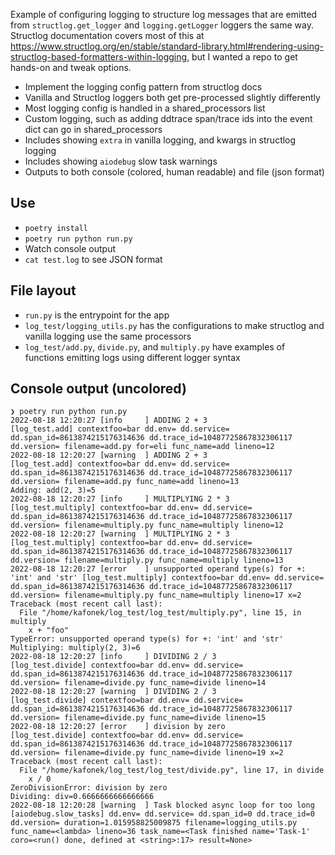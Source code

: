 Example of configuring logging to structure log messages that are emitted from `structlog.get_logger` and `logging.getLogger` loggers the same way. Structlog documentation covers most of this at https://www.structlog.org/en/stable/standard-library.html#rendering-using-structlog-based-formatters-within-logging, but I wanted a repo to get hands-on and tweak options.

 - Implement the logging config pattern from structlog docs
 - Vanilla and Structlog loggers both get pre-processed slightly differently
 - Most logging config is handled in a shared_processors list
 - Custom logging, such as adding ddtrace span/trace ids into the event dict can go in shared_processors
 - Includes showing `extra` in vanilla logging, and kwargs in structlog logging
 - Includes showing `aiodebug` slow task warnings
 - Outputs to both console (colored, human readable) and file (json format)


 ## Use

  - `poetry install`
  - `poetry run python run.py`
  - Watch console output
  - `cat test.log` to see JSON format

## File layout
 - `run.py` is the entrypoint for the app
 - `log_test/logging_utils.py` has the configurations to make structlog and vanilla logging use the same processors
 - `log_test/add.py`, `divide.py`, and `multiply.py` have examples of functions emitting logs using different logger syntax

## Console output (uncolored)

```
❯ poetry run python run.py
2022-08-18 12:20:27 [info     ] ADDING 2 + 3                   [log_test.add] contextfoo=bar dd.env= dd.service= dd.span_id=8613874215176314636 dd.trace_id=10487725867832306117 dd.version= filename=add.py for=eli func_name=add lineno=12
2022-08-18 12:20:27 [warning  ] ADDING 2 + 3                   [log_test.add] contextfoo=bar dd.env= dd.service= dd.span_id=8613874215176314636 dd.trace_id=10487725867832306117 dd.version= filename=add.py func_name=add lineno=13
Adding: add(2, 3)=5
2022-08-18 12:20:27 [info     ] MULTIPLYING 2 * 3              [log_test.multiply] contextfoo=bar dd.env= dd.service= dd.span_id=8613874215176314636 dd.trace_id=10487725867832306117 dd.version= filename=multiply.py func_name=multiply lineno=12
2022-08-18 12:20:27 [warning  ] MULTIPLYING 2 * 3              [log_test.multiply] contextfoo=bar dd.env= dd.service= dd.span_id=8613874215176314636 dd.trace_id=10487725867832306117 dd.version= filename=multiply.py func_name=multiply lineno=13
2022-08-18 12:20:27 [error    ] unsupported operand type(s) for +: 'int' and 'str' [log_test.multiply] contextfoo=bar dd.env= dd.service= dd.span_id=8613874215176314636 dd.trace_id=10487725867832306117 dd.version= filename=multiply.py func_name=multiply lineno=17 x=2
Traceback (most recent call last):
  File "/home/kafonek/log_test/log_test/multiply.py", line 15, in multiply
    x + "foo"
TypeError: unsupported operand type(s) for +: 'int' and 'str'
Multiplying: multiply(2, 3)=6
2022-08-18 12:20:27 [info     ] DIVIDING 2 / 3                 [log_test.divide] contextfoo=bar dd.env= dd.service= dd.span_id=8613874215176314636 dd.trace_id=10487725867832306117 dd.version= filename=divide.py func_name=divide lineno=14
2022-08-18 12:20:27 [warning  ] DIVIDING 2 / 3                 [log_test.divide] contextfoo=bar dd.env= dd.service= dd.span_id=8613874215176314636 dd.trace_id=10487725867832306117 dd.version= filename=divide.py func_name=divide lineno=15
2022-08-18 12:20:27 [error    ] division by zero               [log_test.divide] contextfoo=bar dd.env= dd.service= dd.span_id=8613874215176314636 dd.trace_id=10487725867832306117 dd.version= filename=divide.py func_name=divide lineno=19 x=2
Traceback (most recent call last):
  File "/home/kafonek/log_test/log_test/divide.py", line 17, in divide
    x / 0
ZeroDivisionError: division by zero
Dividing: div=0.6666666666666666
2022-08-18 12:20:28 [warning  ] Task blocked async loop for too long [aiodebug.slow_tasks] dd.env= dd.service= dd.span_id=0 dd.trace_id=0 dd.version= duration=1.015958825009875 filename=logging_utils.py func_name=<lambda> lineno=36 task_name=<Task finished name='Task-1' coro=<run() done, defined at <string>:17> result=None>
```